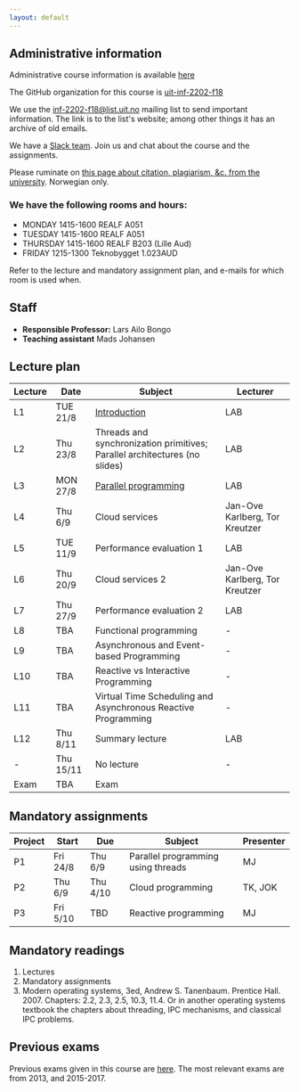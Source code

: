 ```yaml
---
layout: default
---
```


## Administrative information

Administrative course information is available [here](https://uit.no/utdanning/emner/emne/566314/inf-2202?ar=2018&semester=H)

The GitHub organization for this course is [uit-inf-2202-f18](https://github.com/uit-inf-2202-f18)

We use the [inf-2202-f18@list.uit.no](https://list.uit.no/sympa/info/inf-2202-f18) mailing list to send important information. The link is to the list's website; among other things it has an archive of old emails.

We have a [Slack team](https://uit-inf-2202-f18.slack.com/). Join us and chat about the course and the assignments.

Please ruminate on [this page about citation, plagiarism, &c. from the university](https://uit.no/om/enhet/artikkel?p_document_id=473719). Norwegian only.

### We have the following rooms and hours:

* MONDAY 1415-1600 REALF A051
* TUESDAY 1415-1600 REALF A051
* THURSDAY 1415-1600 REALF B203 (Lille Aud)
* FRIDAY 1215-1300 Teknobygget 1.023AUD

Refer to the lecture and mandatory assignment plan, and e-mails for which room is used when.

## Staff

* **Responsible Professor:** Lars Ailo Bongo
* **Teaching assistant** Mads Johansen

## Lecture plan

| Lecture | Date      | Subject                                       | Lecturer  |
|---------|-----------|-----------------------------------------------|-----------|
| L1      | TUE 21/8  | [Introduction](lectures/01-introduction.pptx) | LAB       |
| L2      | Thu 23/8  | Threads and synchronization primitives; Parallel architectures (no slides) | LAB |
| L3      | MON 27/8  | [Parallel programming](lectures/03-parallel-programs.pptx) | LAB |
| L4      | Thu 6/9   | Cloud services                                | Jan-Ove Karlberg, Tor Kreutzer |
| L5      | TUE 11/9  | Performance evaluation 1                      | LAB       |
| L6      | Thu 20/9  | Cloud services 2                              | Jan-Ove Karlberg, Tor Kreutzer |
| L7      | Thu 27/9  | Performance evaluation 2                      | LAB       |
| L8      | TBA       | Functional programming                        | - |
| L9      | TBA       | Asynchronous and Event-based Programming      | - |
| L10     | TBA       | Reactive vs Interactive Programming           | - |
| L11     | TBA       | Virtual Time Scheduling and Asynchronous Reactive Programming | - |
| L12     | Thu 8/11  | Summary lecture                               | LAB       |
| -       | Thu 15/11 | No lecture                                    | -         |
| Exam    | TBA | Exam                                          |           |


## Mandatory assignments

| Project |	Start      | Due      | Subject  | Presenter |
|---------|------------|----------|----------|---------|
| P1 	    | Fri 24/8   | Thu 6/9  | Parallel programming using threads | MJ      |
| P2      | Thu 6/9    | Thu 4/10 | Cloud programming                  | TK, JOK |
| P3      | Fri 5/10   | TBD      | Reactive programming               | MJ |


## Mandatory readings

1. Lectures
2. Mandatory assignments
3. Modern operating systems, 3ed, Andrew S. Tanenbaum. Prentice Hall. 2007. Chapters: 2.2, 2.3, 2.5, 10.3, 11.4. Or in another operating systems textbook the chapters about threading, IPC mechanisms, and classical IPC problems.

## Previous exams

Previous exams given in this course are [here](https://uit.no/om/enhet/artikkel?p_document_id=319867&p_dimension_id=88131). The most relevant exams are from 2013, and 2015-2017.
